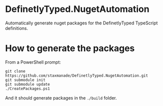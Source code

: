 DefinetlyTyped.NugetAutomation
==============================

Automatically generate nuget packages for the DefinetlyTyped TypeScript definitions.


How to generate the packages
============================

From a PowerShell prompt:

    git clone https://github.com/staxmanade/DefinetlyTyped.NugetAutomation.git
    git submodule init
    git submodule update
    ./CreatePackages.ps1

And it should generate packages in the `./build` folder.



